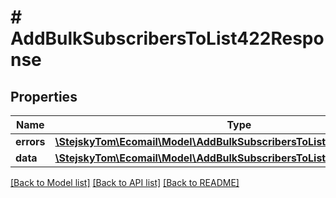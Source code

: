 # # AddBulkSubscribersToList422Response

## Properties

Name | Type | Description | Notes
------------ | ------------- | ------------- | -------------
**errors** | [**\StejskyTom\Ecomail\Model\AddBulkSubscribersToList422ResponseErrors**](AddBulkSubscribersToList422ResponseErrors.md) |  | [optional]
**data** | [**\StejskyTom\Ecomail\Model\AddBulkSubscribersToList422ResponseData**](AddBulkSubscribersToList422ResponseData.md) |  | [optional]

[[Back to Model list]](../../README.md#models) [[Back to API list]](../../README.md#endpoints) [[Back to README]](../../README.md)

